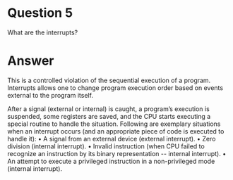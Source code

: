 
# Question 5


 What are the interrupts?


# Answer




This is a controlled violation of the sequential execution of a program. 
Interrupts allows one to change program execution order based on events external to
the program itself. 

After a signal (external or internal) is caught, a program’s execution is suspended, some
registers are saved, and the CPU starts executing a special routine to handle the situation. Following are
exemplary situations when an interrupt occurs (and an appropriate piece of code is executed to handle it):
• A signal from an external device (external interrupt).
• Zero division (internal interrupt).
• Invalid instruction (when CPU failed to recognize an instruction by its binary
representation -- internal interrupt).
• An attempt to execute a privileged instruction in a non-privileged mode (internal interrupt).




       